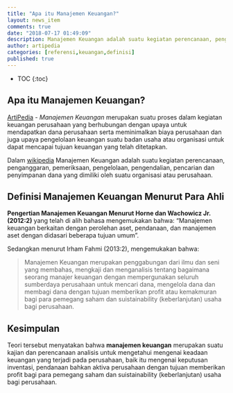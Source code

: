 ```yaml
---
title: "Apa itu Manajemen Keuangan?"
layout: news_item
comments: true
date: "2018-07-17 01:49:09"
description: Manajemen Keuangan adalah suatu kegiatan perencanaan, penganggaran, pemeriksaan, pengelolaan, pengendalian, pencarian dan penyimpanan dana yang dimiliki oleh suatu organisasi atau perusahaan.
author: artipedia
categories: [referensi,keuangan,definisi]
published: true
---
```

* TOC
{:toc}

## Apa itu Manajemen Keuangan?
[ArtiPedia](/ "ArtiPedia") - *Manajemen Keuangan* merupakan suatu proses dalam kegiatan keuangan perusahaan yang berhubungan dengan upaya untuk mendapatkan dana perusahaan serta meminimalkan biaya perusahaan dan juga upaya pengelolaan keuangan suatu badan usaha atau organisasi untuk dapat mencapai tujuan keuangan yang telah ditetapkan.

Dalam [wikipedia](https://id.wikipedia.org/wiki/Manajemen_keuangan "Manajemen Keuangan") Manajemen Keuangan adalah suatu kegiatan perencanaan, penganggaran, pemeriksaan, pengelolaan, pengendalian, pencarian dan penyimpanan dana yang dimiliki oleh suatu organisasi atau perusahaan.

## Definisi Manajemen Keuangan Menurut Para Ahli
**Pengertian Manajemen Keuangan Menurut Horne dan Wachowicz Jr. (2012:2)** yang telah di alih bahasa mengemukakan bahwa: “Manajemen keuangan berkaitan dengan perolehan aset, pendanaan, dan manajemen aset dengan didasari beberapa tujuan umum”.

Sedangkan menurut Irham Fahmi (2013:2), mengemukakan bahwa:
> Manajemen Keuangan merupakan penggabungan dari ilmu dan seni yang membahas, mengkaji dan menganalisis tentang bagaimana seorang manajer keuangan dengan mempergunakan seluruh sumberdaya perusahaan untuk mencari dana, mengelola dana dan membagi dana dengan tujuan memberikan profit atau kemakmuran bagi para pemegang saham dan suistainability (keberlanjutan) usaha bagi perusahaan.

## Kesimpulan
Teori tersebut menyatakan bahwa **manajemen keuangan** merupakan suatu kajian dan perencanaan analisis untuk mengetahui mengenai keadaan keuangan yang terjadi pada perusahaan, baik itu mengenai keputusan inventasi, pendanaan bahkan aktiva perusahaan dengan tujuan memberikan profit bagi para pemegang saham dan suistainability (keberlanjutan) usaha bagi perusahaan.
